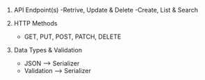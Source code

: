 1. API Endpoint(s)
    -Retrive, Update & Delete
    -Create, List & Search

2. HTTP Methods
    - GET, PUT, POST, PATCH, DELETE

3. Data Types & Validation
    - JSON --> Serializer
    - Validation --> Serializer